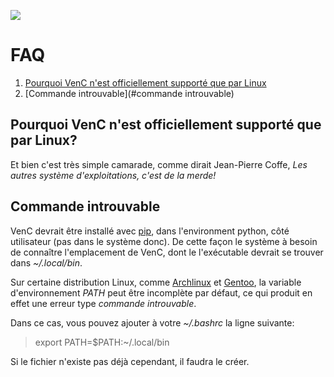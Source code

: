![](https://framagit.org/denissalem/VenC/raw/master/doc/logo.png "")

# FAQ

1. [Pourquoi VenC n'est officiellement supporté que par Linux](#)
2. [Commande introuvable](#commande introuvable)

## Pourquoi VenC n'est officiellement supporté que par Linux?

Et bien c'est très simple camarade, comme dirait Jean-Pierre Coffe, _Les autres système d'exploitations, c'est de la merde!_

## Commande introuvable

VenC devrait être installé avec [pip](https://pypi.python.org/pypi/pip), dans l'environment python, côté utilisateur (pas dans le système donc). De cette façon le système à besoin de connaître l'emplacement de VenC, dont le l'exécutable devrait se trouver dans _~/.local/bin_.

Sur certaine distribution Linux, comme [Archlinux](https://www.archlinux.org/) et [Gentoo](https://www.gentoo.org/), la variable d'environnement _PATH_ peut être incomplète par défaut, ce qui produit en effet une erreur type _commande introuvable_.

Dans ce cas, vous pouvez ajouter à votre _~/.bashrc_ la ligne suivante:

> export PATH=$PATH:~/.local/bin

Si le fichier n'existe pas déjà cependant, il faudra le créer.


